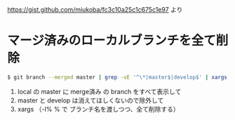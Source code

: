 https://gist.github.com/miukoba/fc3c10a25c1c675c1e97 より

# マージ済みのローカルブランチを全て削除
```bash
$ git branch --merged master | grep -vE '^\*|master$|develop$' | xargs -I % git branch -d %
```

1. local の master に merge済み の branch をすべて表示して
2. master と develop は消えてほしくないので除外して
3. xargs （-I% % で ブランチ名を渡しつつ、全て削除する）
